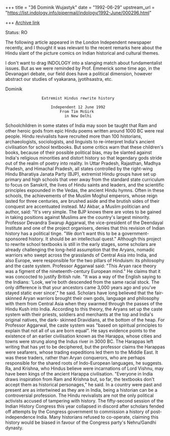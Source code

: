 +++
title = "36 Dominik Wujastyk"
date = "1992-06-29"
upstream_url = "https://list.indology.info/pipermail/indology/1992-June/000296.html"

+++
[Archive link](https://list.indology.info/pipermail/indology/1992-June/000296.html)

Status: RO

The following article appeared in the London Independent
newspaper recently, and I thought it was relevant to the
recent remarks here about the Hindu slant of the picture
comics on Indian historical and cultural themes.

I don't want to drag INDOLOGY into a slanging match about
fundamentalist issues.  But as we were reminded by Prof.
Emmerick some time ago, in the Devanagari debate, our
field does have a political dimension, however abstract
our studies of vyakarana, jyotihsastra, etc.

Dominik


                    Extremist Hindus rewrite history

                        Independent 12 June 1992
                            From Tim McGirk
                              in New Delhi

Schoolchildren in some states of India  may soon be taught that Ram  and
other heroic gods from epic Hindu poems written around 1000 BC were real
people.
          Hindu revivalists  have recruited  more than  100  historians,
archaeologists, sociologists,  and  linguists  to  re-interpret  India's
ancient civilisation for school textbooks.   But some critics warn  that
these children's books, because of their possible political bias, may be
slanted against India's religious minorities and distort history so that
legendary gods stride out of the realm of poetry into reality.
          In Uttar  Pradesh,  Rajasthan, Madhya  Pradesh,  and  Himachal
Pradesh, all states controlled by the right-wing Hindu Bharatiya  Janata
Party (BJP), extremist Hindu groups have set up primary and high schools
that veer away from the standard state curriculum to focus on  Sanskrit,
the lives of  Hindu saints  and leaders, and  the scientific  principles
expounded in the Vedas, the ancient Hindu hymns.
          Often in these schools, the achievements of the Muslim  Moghul
emperors, whose reign lasted for three centuries, are brushed aside  and
the brutish sides of their conquest are accentuated instead.  MJ  Akbar,
a Muslim politician and author, said: "It's very simple.  The BJP  knows
there are votes to be gained in taking positions against Muslims are the
country's largest minority.
          Professor Devandra Swarup Aggarwal, the vice-president of  the
Deendayal Institute and one of the project organisers, denies that  this
revision of Indian history has a  political tinge.  "We don't want  this
to be  a government-sponsored  history.   It should  be an  intellectual
quest."
          Although this project to rewrite school textbooks is still  in
the early stages,  some scholars are  already challenging the  long-held
assumption that  the  Aryans,  nomadic warriors  who  swept  across  the
grasslands of Central Asia into India, and also Europe, were responsible
for the two pillars of Hinduism: its philosophy and the caste system.
          Professor Aggarwal said: "This Aryan race theory was a figment
of the  nineteenth-century  European  mind."   He  claims  that  it  was
concocted to justify British rule.  "It was a way of the English  saying
to the Indians: 'Look, we're both descended from the same racial  stock.
The only difference  is that  your ancestors  came 3,000  years ago  and
you've stayed static ever since'," he said.
          Scholars  have  long  believed  that  the  fair-skinned  Aryan
warriors brought their own gods, language and philosophy with them  from
Central Asia when they swarmed through the passes of the Hindu Kush into
India.  According  to this theory,  the Aryans set  up the caste  system
with their  priests,  soldiers and  merchants  at the  top  and  India's
original natives, the  dark- skinned  Dravidians, at the  bottom of  the
heap.  For Professor Aggarwal, the caste system was "based on  spiritual
principles to explain  that not  all of  us are  born equal".   He  says
evidence points to the existence of an earlier civilisation known as the
Harappa, whose cities  and towns were  strung along the  Indus river  in
3000 BC.
          The Harappas left writing that  has yet to be deciphered,  but
the  professor  claims  the  Harappas  were  seafarers,  whose   trading
expeditions led them to the Middle  East.  It was these traders,  rather
than Aryan conquerors, who are perhaps responsible for the shared  roots
of Indo-European languages, he  suggests.  Ra,  and Krishna, who  Hindus
believe were incarnations  of Lord Vishnu,  may have been  kings of  the
ancient Harappa civilisation.  "Everyone in India draws inspiration from
Ram and  Krishna  but,  so  far, the  textbooks  don't  accept  them  as
historical personages," he said.
          In a country were past and present are as intertwined as  they
are in India, being a historian can be a controversial profession.   The
Hindu revivalists  are  not  the only  political  activists  accused  of
tampering with history.  The fifty-second session of the Indian  History
Congress this  year  collapsed  in discord  after  scholars  fended  off
attempts by the  Congress government  to commission a  history of  post-
independence India. Many historians refused to co-operate, claiming this
history would be biased in  favour of the Congress party's  Nehru/Gandhi
dynasty.





